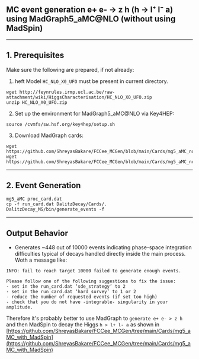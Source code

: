 ## MC event generation e+ e- → z h (h → l⁺ l⁻ a) using MadGraph5_aMC@NLO (without using MadSpin)

---

## 1. Prerequisites

Make sure the following are prepared, if not already:

1. heft Model `HC_NLO_X0_UFO` must be present in current directory.

```
wget http://feynrules.irmp.ucl.ac.be/raw-attachment/wiki/HiggsCharacterisation/HC_NLO_X0_UFO.zip
unzip HC_NLO_X0_UFO.zip
```

2. Set up the environment for MadGraph5_aMC@NLO via Key4HEP:

```
source /cvmfs/sw.hsf.org/key4hep/setup.sh
```

3. Download MadGraph cards:
```
wget https://github.com/ShreyasBakare/FCCee_MCGen/blob/main/Cards/mg5_aMC_no_MadSpin/proc_card.dat
wget https://github.com/ShreyasBakare/FCCee_MCGen/blob/main/Cards/mg5_aMC_no_MadSpin/run_card.dat
``` 

---

## 2. Event Generation

```
mg5_aMC proc_card.dat
cp -f run_card.dat DalitzDecay/Cards/.
DalitzDecay_MS/bin/generate_events -f
```

---

## Output Behavior

- Generates ~448 out of 10000 events indicating phase-space integration difficulties typical of decays handled directly inside the main process. Woth a message like: 
```
INFO: fail to reach target 10000 failed to generate enough events.

Please follow one of the following suggestions to fix the issue:
- set in the run_card.dat ‘sde_strategy’ to 2
- set in the run_card.dat ‘hard_survey’ to 1 or 2
- reduce the number of requested events (if set too high)
- check that you do not have -integrable- singularity in your amplitude.
```

Therefore it's probably better to use MadGraph to `generate e+ e- > z h` and then MadSpin to decay the Higgs `h > l+ l- a` as shown in [https://github.com/ShreyasBakare/FCCee_MCGen/tree/main/Cards/mg5_aMC_with_MadSpin](https://github.com/ShreyasBakare/FCCee_MCGen/tree/main/Cards/mg5_aMC_with_MadSpin)